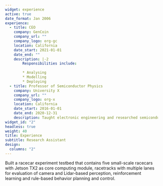 ```yaml
---
widget: experience
active: true
date_format: Jan 2006
experience:
  - title: CEO
    company: GenCoin
    company_url: ""
    company_logo: org-gc
    location: California
    date_start: 2021-01-01
    date_end: ""
    description: |-2
        Responsibilities include:
        
        * Analysing
        * Modelling
        * Deploying
  - title: Professor of Semiconductor Physics
    company: University X
    company_url: ""
    company_logo: org-x
    location: California
    date_start: 2016-01-01
    date_end: 2020-12-31
    description: Taught electronic engineering and researched semiconductor physics.
widget_id: "2"
headless: true
weight: 40
title: Experience
subtitle: Research Assistant
design:
  columns: "2"
---
```

Built a racecar experiment testbed that contains five small-scale racecars with Jetson TX2 as core computing module, racetracks with multiple lanes for evaluation of camera and Lidar-based perception, reinforcement learning and rule-based behavior planning and control.
